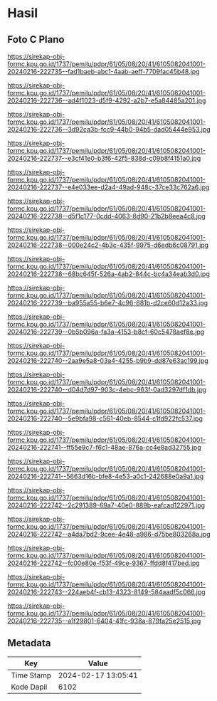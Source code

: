 # Hasil

## Foto C Plano

https://sirekap-obj-formc.kpu.go.id/1737/pemilu/pdpr/61/05/08/20/41/6105082041001-20240216-222735--fad1baeb-abc1-4aab-aeff-7709fac45b48.jpg

https://sirekap-obj-formc.kpu.go.id/1737/pemilu/pdpr/61/05/08/20/41/6105082041001-20240216-222736--ad4f1023-d5f9-4292-a2b7-e5a84485a201.jpg

https://sirekap-obj-formc.kpu.go.id/1737/pemilu/pdpr/61/05/08/20/41/6105082041001-20240216-222736--3d92ca3b-fcc9-44b0-94b5-dad05444e953.jpg

https://sirekap-obj-formc.kpu.go.id/1737/pemilu/pdpr/61/05/08/20/41/6105082041001-20240216-222737--e3cf41e0-b3f6-42f5-838d-c09b8f4151a0.jpg

https://sirekap-obj-formc.kpu.go.id/1737/pemilu/pdpr/61/05/08/20/41/6105082041001-20240216-222737--e4e033ee-d2a4-49ad-948c-37ce33c762a6.jpg

https://sirekap-obj-formc.kpu.go.id/1737/pemilu/pdpr/61/05/08/20/41/6105082041001-20240216-222738--d5f1c177-0cdd-4063-8d90-21b2b8eea4c8.jpg

https://sirekap-obj-formc.kpu.go.id/1737/pemilu/pdpr/61/05/08/20/41/6105082041001-20240216-222738--000e24c2-4b3c-435f-9975-d6edb6c08791.jpg

https://sirekap-obj-formc.kpu.go.id/1737/pemilu/pdpr/61/05/08/20/41/6105082041001-20240216-222738--68bc645f-526a-4ab2-844c-bc4a34eab3d0.jpg

https://sirekap-obj-formc.kpu.go.id/1737/pemilu/pdpr/61/05/08/20/41/6105082041001-20240216-222739--ba955a55-b6e7-4c96-881b-d2ce60d12a33.jpg

https://sirekap-obj-formc.kpu.go.id/1737/pemilu/pdpr/61/05/08/20/41/6105082041001-20240216-222739--0b5b096a-fa3a-4153-b8cf-60c5478aef8e.jpg

https://sirekap-obj-formc.kpu.go.id/1737/pemilu/pdpr/61/05/08/20/41/6105082041001-20240216-222740--2aa9e5a8-03a4-4255-b9b9-dd87e63ac199.jpg

https://sirekap-obj-formc.kpu.go.id/1737/pemilu/pdpr/61/05/08/20/41/6105082041001-20240216-222740--d04d7d97-903c-4ebc-963f-0ad3297df1db.jpg

https://sirekap-obj-formc.kpu.go.id/1737/pemilu/pdpr/61/05/08/20/41/6105082041001-20240216-222740--5e9bfa98-c561-40eb-8544-c1fd922fc537.jpg

https://sirekap-obj-formc.kpu.go.id/1737/pemilu/pdpr/61/05/08/20/41/6105082041001-20240216-222741--ff55e9c7-f6c1-48ae-876a-cc4e8ad32755.jpg

https://sirekap-obj-formc.kpu.go.id/1737/pemilu/pdpr/61/05/08/20/41/6105082041001-20240216-222741--5663d16b-bfe8-4e53-a0c1-242688e0a9a1.jpg

https://sirekap-obj-formc.kpu.go.id/1737/pemilu/pdpr/61/05/08/20/41/6105082041001-20240216-222742--2c291389-69a7-40e0-889b-eafcad122971.jpg

https://sirekap-obj-formc.kpu.go.id/1737/pemilu/pdpr/61/05/08/20/41/6105082041001-20240216-222742--a4da7bd2-9cee-4e48-a986-d75be803268a.jpg

https://sirekap-obj-formc.kpu.go.id/1737/pemilu/pdpr/61/05/08/20/41/6105082041001-20240216-222742--fc00e80e-f53f-49ce-9367-ffdd8f417bed.jpg

https://sirekap-obj-formc.kpu.go.id/1737/pemilu/pdpr/61/05/08/20/41/6105082041001-20240216-222743--224aeb4f-cb13-4323-8149-584aadf5c066.jpg

https://sirekap-obj-formc.kpu.go.id/1737/pemilu/pdpr/61/05/08/20/41/6105082041001-20240216-222735--a1f29801-6404-41fc-938a-879fa25e2515.jpg


## Metadata

| Key        | Value               |
| ---------- | ------------------- |
| Time Stamp | 2024-02-17 13:05:41 |
| Kode Dapil | 6102                |



